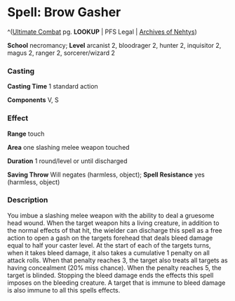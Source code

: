 # Spell: Brow Gasher

^([Ultimate Combat][ss-brow-gasher] pg. **LOOKUP** | PFS Legal | [Archives of Nehtys][sn-brow-gasher])

**School** necromancy; **Level** arcanist 2, bloodrager 2, hunter 2, inquisitor 2, magus 2, ranger 2, sorcerer/wizard 2

### Casting

**Casting Time** 1 standard action  

**Components** V, S

### Effect

**Range** touch  

**Area** one slashing melee weapon touched  

**Duration** 1 round/level or until discharged  

**Saving Throw** Will negates (harmless, object); **Spell Resistance** yes (harmless, object)

### Description

You imbue a slashing melee weapon with the ability to deal a gruesome head wound. When the target weapon hits a living creature, in addition to the normal effects of that hit, the wielder can discharge this spell as a free action to open a gash on the targets forehead that deals bleed damage equal to half your caster level. At the start of each of the targets turns, when it takes bleed damage, it also takes a cumulative 1 penalty on all attack rolls. When that penalty reaches 3, the target also treats all targets as having concealment (20% miss chance). When the penalty reaches 5, the target is blinded. Stopping the bleed damage ends the effects this spell imposes on the bleeding creature. A target that is immune to bleed damage is also immune to all this spells effects.

[ss-brow-gasher]: http://paizo.com/pathfinderRPG/v57
[sn-brow-gasher]: http://www.archivesofnethys.com/SpellDisplay.aspx?ItemName=Brow%20Gasher